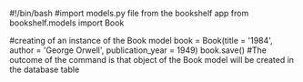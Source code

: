 #!/bin/bash
#import models.py file from the bookshelf app
from bookshelf.models import Book

#creating of an instance of the Book model
book =  Book(title = '1984', author = 'George Orwell', publication_year = 1949)
book.save()
#The outcome of the command is that object of the Book model will be created in the database table
